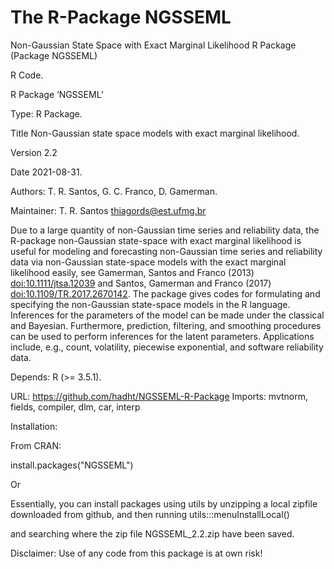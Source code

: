 # The R-Package NGSSEML 

Non-Gaussian State Space with Exact Marginal Likelihood R Package (Package NGSSEML)

R Code.

R Package ‘NGSSEML’

Type: R Package.

Title Non-Gaussian state space models with exact marginal likelihood.

Version 2.2

Date 2021-08-31.

Authors: T. R. Santos, G. C. Franco, D. Gamerman.

Maintainer: T. R. Santos thiagords@est.ufmg.br

 Due to a large quantity of non-Gaussian time series and reliability data, the R-package non-Gaussian state-space with exact marginal likelihood is useful for modeling and forecasting non-Gaussian time series and reliability data via non-Gaussian state-space models with the exact marginal likelihood easily, see Gamerman, Santos and Franco (2013) <doi:10.1111/jtsa.12039> and Santos, Gamerman and Franco (2017) <doi:10.1109/TR.2017.2670142>. The package gives codes for formulating and specifying the non-Gaussian state-space models in the R language. Inferences for the parameters of the model can be made under the classical and Bayesian. Furthermore, prediction, filtering, and smoothing procedures can be used to perform inferences for the latent parameters. Applications include, e.g., count, volatility, piecewise exponential, and software reliability data.

Depends: R (>= 3.5.1).

URL: https://github.com/hadht/NGSSEML-R-Package
Imports: 
    mvtnorm,
    fields,
    compiler,
    dlm,
    car, interp

Installation: 

From CRAN: 

install.packages("NGSSEML")

Or

Essentially, you can install packages using utils by unzipping a local zipfile downloaded from github, 
and then running  utils:::menuInstallLocal()

and searching where the zip file  NGSSEML_2.2.zip  have been saved.



Disclaimer: Use of any code from this package is at own risk!

